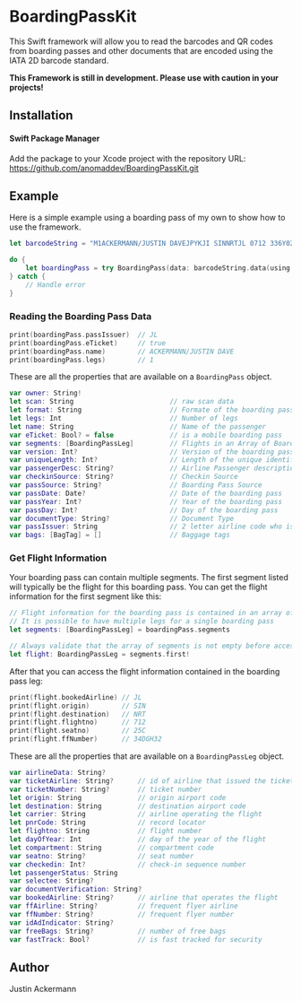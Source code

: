 # BoardingPassKit

This Swift framework will allow you to read the barcodes and QR codes from boarding passes and other documents that are encoded using the IATA 2D barcode standard.

**This Framework is still in development. Please use with caution in your projects!**

## Installation
#### Swift Package Manager
Add the package to your Xcode project with the repository URL: 
https://github.com/anomaddev/BoardingPassKit.git

## Example
Here is a simple example using a boarding pass of my own to show how to use the framework.

```swift
let barcodeString = "M1ACKERMANN/JUSTIN DAVEJPYKJI SINNRTJL 0712 336Y025C0231 348>3180 O9335BJL 01315361700012900174601118720 JL AA 34DGH32             3"

do {
    let boardingPass = try BoardingPass(data: barcodeString.data(using: .ascii))
} catch {
    // Handle error
}
```

### Reading the Boarding Pass Data

```swift 
print(boardingPass.passIssuer)  // JL
print(boardingPass.eTicket)     // true
print(boardingPass.name)        // ACKERMANN/JUSTIN DAVE
print(boardingPass.legs)        // 1
```

These are all the properties that are available on a `BoardingPass` object.
```swift
var owner: String!                      
let scan: String                        // raw scan data
let format: String                      // Formate of the boarding pass
let legs: Int                           // Number of legs
let name: String                        // Name of the passenger
var eTicket: Bool? = false              // is a mobile boarding pass
var segments: [BoardingPassLeg]         // Flights in an Array of BoardingPassLeg objects
var version: Int?                       // Version of the boarding pass
var uniqueLength: Int?                  // Length of the unique identifier used to parse the boarding pass
var passengerDesc: String?              // Airline Passenger description
var checkinSource: String?              // Checkin Source
var passSource: String?                 // Boarding Pass Source
var passDate: Date?                     // Date of the boarding pass
var passYear: Int?                      // Year of the boarding pass
var passDay: Int?                       // Day of the boarding pass
var documentType: String?               // Document Type
var passIssuer: String                  // 2 letter airline code who issued the pass
var bags: [BagTag] = []                 // Baggage tags
```

### Get Flight Information
Your boarding pass can contain multiple segments. The first segment listed will typically be the flight for this boarding pass. You can get the flight information for the first segment like this:

```swift
// Flight information for the boarding pass is contained in an array of type BoardingPassLeg
// It is possible to have multiple legs for a single boarding pass
let segments: [BoardingPassLeg] = boardingPass.segments

// Always validate that the array of segments is not empty before accessing the first element
let flight: BoardingPassLeg = segments.first! 
```

After that you can access the flight information contained in the boarding pass leg:
```swift 
print(flight.bookedAirline) // JL
print(flight.origin)        // SIN
print(flight.destination)   // NRT
print(flight.flightno)      // 712
print(flight.seatno)        // 25C
print(flight.ffNumber)      // 34DGH32
```

These are all the properties that are available on a `BoardingPassLeg` object.
```swift
var airlineData: String?
var ticketAirline: String?      // id of airline that issued the ticket
var ticketNumber: String?       // ticket number
let origin: String              // origin airport code
let destination: String         // destination airport code     
let carrier: String             // airline operating the flight
let pnrCode: String             // record locator
let flightno: String            // flight number
let dayOfYear: Int              // day of the year of the flight
let compartment: String         // compartment code
var seatno: String?             // seat number
var checkedin: Int?             // check-in sequence number      
let passengerStatus: String    
var selectee: String?
var documentVerification: String?
var bookedAirline: String?      // airline that operates the flight
var ffAirline: String?          // frequent flyer airline
var ffNumber: String?           // frequent flyer number
var idAdIndicator: String?          
var freeBags: String?           // number of free bags
var fastTrack: Bool?            // is fast tracked for security
```

## Author
Justin Ackermann